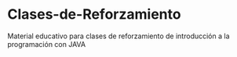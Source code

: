 # Clases-de-Reforzamiento
Material educativo para clases de reforzamiento de introducción a la programación con JAVA
